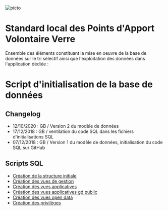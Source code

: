 ![picto](/doc/img/geocompiegnois_2020_reduit_v2.png)

# Standard local des Points d'Apport Volontaire Verre

Ensemble des éléments constituant la mise en oeuvre de la base de données sur le tri sélectif ainsi que l'exploitation des données dans l'application dédiée :

# Script d'initialisation de la base de données

## Changelog

- 12/10/2020 : GB / Version 2 du modèle de données
- 17/12/2018 : GB / ventilation du code SQL dans les fichiers d'initialisations SQL
- 07/12/2018 : GB / Version 1 du modèle de données, initialisation du code SQL sur GitHub

## Scripts SQL 

  * [Création de la structure initiale](/bdd/tri_10_squelette.sql)
  * [Création des vues de gestion](/bdd/tri_20_vues_gestion.sql)
  * [Création des vues applicatives](/bdd/tri_21_vues_xapps.sql)
  * [Création des vues applicatives gd public](/bdd/tri_22_vues_xapps_public.sql)
  * [Création des vues open data](/bdd/tri_23_vues_xopendata.sql)
  * [Création des privilèges](/bdd/tri_99_grant.sql)
